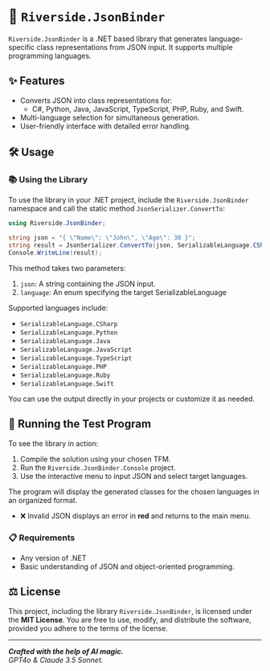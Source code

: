 # 🧩  `Riverside.JsonBinder`

`Riverside.JsonBinder` is a .NET based library that generates language-specific class representations from JSON input. It supports multiple programming languages.

## ✨ Features

- Converts JSON into class representations for:
  - C#, Python, Java, JavaScript, TypeScript, PHP, Ruby, and Swift.
- Multi-language selection for simultaneous generation.
- User-friendly interface with detailed error handling.

## 🛠️ Usage

### 📚 Using the Library

To use the library in your .NET project, include the `Riverside.JsonBinder` namespace and call the static method `JsonSerializer.ConvertTo`:

```csharp
using Riverside.JsonBinder;

string json = "{ \"Name\": \"John\", \"Age\": 30 }";
string result = JsonSerializer.ConvertTo(json, SerializableLanguage.CSharp);
Console.WriteLine(result);
```

This method takes two parameters:

1. `json`: A string containing the JSON input.
2. `language`: An enum specifying the target SerializableLanguage

Supported languages include:

- `SerializableLanguage.CSharp`
- `SerializableLanguage.Python`
- `SerializableLanguage.Java`
- `SerializableLanguage.JavaScript`
- `SerializableLanguage.TypeScript`
- `SerializableLanguage.PHP`
- `SerializableLanguage.Ruby`
- `SerializableLanguage.Swift`

You can use the output directly in your projects or customize it as needed.

## 🚀 Running the Test Program

To see the library in action:

1. Compile the solution using your chosen TFM.
2. Run the `Riverside.JsonBinder.Console` project.
3. Use the interactive menu to input JSON and select target languages.

The program will display the generated classes for the chosen languages in an organized format.

- ❌ Invalid JSON displays an error in **red** and returns to the main menu.

### 📋 Requirements

- Any version of .NET
- Basic understanding of JSON and object-oriented programming.

## ⚖️ License

This project, including the library `Riverside.JsonBinder`, is licensed under the **MIT License**. You are free to use, modify, and distribute the software, provided you adhere to the terms of the license.

---
  
***Crafted with the help of AI magic.***  
*GPT4o & Claude 3.5 Sonnet.*
